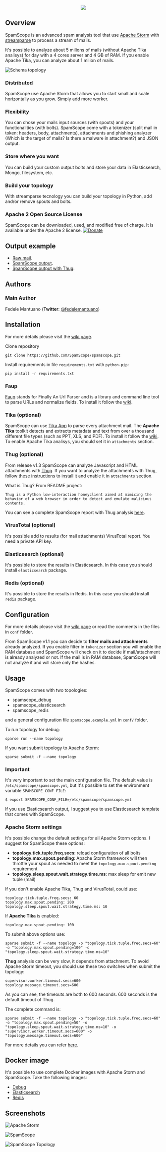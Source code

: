 <p align="center"><img src="docs/logo/spamscope.jpg"/></p>


## Overview
SpamScope is an advanced spam analysis tool that use [Apache Storm](http://storm.apache.org/) with [streamparse](https://github.com/Parsely/streamparse) to process a stream of mails. 

It's possible to analyze about 5 milions of mails (without Apache Tika analisys) for day with a 4 cores server and 4 GB of RAM. If you enable Apache Tika, you can analyze about 1 milion of mails.

![Schema topology](docs/images/schema_topology.png?raw=true "Schema topology")

### Distributed
SpamScope use Apache Storm that allows you to start small and scale horizontally as you grow. Simply add more worker.

### Flexibility
You can chose your mails input sources (with spouts) and your functionalities (with bolts). SpamScope come with a tokenizer (split mail in token: headers, body, attachments), attachments and phishing analyzer (Which is the target of mails? Is there a malware in attachment?) and JSON output.

### Store where you want
You can build your custom output bolts and store your data in Elasticsearch, Mongo, filesystem, etc.

### Build your topology
With streamparse tecnology you can build your topology in Python, add and/or remove spouts and bolts.

### Apache 2 Open Source License
SpamScope can be downloaded, used, and modified free of charge. It is available under the Apache 2 license.
[![Donate](https://www.paypal.com/en_US/i/btn/btn_donateCC_LG.gif "Donate")](https://www.paypal.com/cgi-bin/webscr?cmd=_s-xclick&hosted_button_id=VEPXYP745KJF2)



## Output example
  - [Raw mail](https://goo.gl/wMBfbF).
  - [SpamScope output](https://goo.gl/MS7ugy).
  - [SpamScope output with Thug](https://goo.gl/Y4kWCv).



## Authors

### Main Author
 Fedele Mantuano (**Twitter**: [@fedelemantuano](https://twitter.com/fedelemantuano))



## Installation
For more details please visit the [wiki page](https://github.com/SpamScope/spamscope/wiki/Installation).

Clone repository

```
git clone https://github.com/SpamScope/spamscope.git
```

Install requirements in file `requirements.txt` with `python-pip`:

```
pip install -r requirements.txt
```

### Faup
[Faup](https://github.com/stricaud/faup) stands for Finally An Url Parser and is a library and command line tool to parse URLs and normalize fields.
To install it follow the [wiki](https://github.com/SpamScope/spamscope/wiki/Installation#faup).

### Tika (optional)
SpamScope can use [Tika App](https://tika.apache.org/) to parse every attachment mail.
The **Apache Tika** toolkit detects and extracts metadata and text from over a thousand different file types (such as PPT, XLS, and PDF).
To install it follow the [wiki](https://github.com/SpamScope/spamscope/wiki/Installation#tika-app-optional).
To enable Apache Tika analisys, you should set it in `attachments` section.

### Thug (optional)
From release v1.3 SpamScope can analyze Javascript and HTML attachments with [Thug](https://github.com/buffer/thug).
If you want to analyze the attachments with Thug, follow [these instructions](http://buffer.github.io/thug/doc/build.html) to install it and enable it in `attachments` section.

What is Thug? From README project:
```
Thug is a Python low-interaction honeyclient aimed at mimicing the behavior of a web browser in order to detect and emulate malicious contents.
```

You can see a complete SpamScope report with Thug analysis [here](https://goo.gl/Y4kWCv).

### VirusTotal (optional)
It's possible add to results (for mail attachments) VirusTotal report. You need a private API key.

### Elasticsearch (optional)
It's possible to store the results in Elasticsearch. In this case you should install `elasticsearch` package.

### Redis (optional)
It's possible to store the results in Redis. In this case you should install `redis` package.



## Configuration
For more details please visit the [wiki page](https://github.com/SpamScope/spamscope/wiki/Configuration) or read the comments in the files in `conf` folder.

From SpamScope v1.1 you can decide to **filter mails and attachments** already analyzed. If you enable filter in `tokenizer` section you will enable the RAM database and
SpamScope will check on it to decide if mail/attachment is already analyzed or not. If the mail is in RAM database, SpamScope will not analyze it and will store only the hashes.



## Usage
SpamScope comes with two topologies:
   - spamscope_debug
   - spamscope_elasticsearch
   - spamscope_redis

and a general configuration file `spamscope.example.yml` in `conf/` folder.


To run topology for debug:

```
sparse run --name topology
```

If you want submit topology to Apache Storm:

```
sparse submit -f --name topology
```

### Important
It's very important to set the main configuration file. The default value is `/etc/spamscope/spamscope.yml`, but it's possible to set the environment variable `SPAMSCOPE_CONF_FILE`:

```
$ export SPAMSCOPE_CONF_FILE=/etc/spamscope/spamscope.yml
```

If you use Elasticsearch output, I suggest you to use Elasticsearch template that comes with SpamScope.

### Apache Storm settings
It's possible change the default settings for all Apache Storm options. I suggest for SpamScope these options:

 - **topology.tick.tuple.freq.secs**: reload configuration of all bolts
 - **topology.max.spout.pending**: Apache Storm framework will then throttle your spout as needed to meet the `topology.max.spout.pending` requirement
 - **topology.sleep.spout.wait.strategy.time.ms**: max sleep for emit new tuple (mail)

If you don't enable Apache Tika, Thug and VirusTotal, could use:

```
topology.tick.tuple.freq.secs: 60
topology.max.spout.pending: 200
topology.sleep.spout.wait.strategy.time.ms: 10
```

If **Apache Tika** is enabled:

```
topology.max.spout.pending: 100
```

To submit above options use:

```
sparse submit -f --name topology -o "topology.tick.tuple.freq.secs=60" -o "topology.max.spout.pending=100" -o "topology.sleep.spout.wait.strategy.time.ms=10"
```

**Thug** analysis can be very slow, it depends from attachment. To avoid Apache Storm timeout, you should use these two switches when submit the topology:

```
supervisor.worker.timeout.secs=600
topology.message.timeout.secs=600
```

As you can see, the timeouts are both to 600 seconds. 600 seconds is the default timeout of Thug. 

The complete command is:
```
sparse submit -f --name topology -o "topology.tick.tuple.freq.secs=60" -o "topology.max.spout.pending=50" -o "topology.sleep.spout.wait.strategy.time.ms=10" -o "supervisor.worker.timeout.secs=600" -o "topology.message.timeout.secs=600"
```

For more details you can refer [here](http://streamparse.readthedocs.io/en/stable/quickstart.html).



## Docker image
It's possible to use complete Docker images with Apache Storm and SpamScope. Take the following images:

 - [Debug](https://hub.docker.com/r/fmantuano/spamscope-debug/)
 - [Elasticsearch](https://hub.docker.com/r/fmantuano/spamscope-elasticsearch/)
 - [Redis](https://hub.docker.com/r/fmantuano/spamscope-redis/)



## Screenshots
![Apache Storm](docs/images/Docker00.png?raw=true "Apache Storm")

![SpamScope](docs/images/Docker01.png?raw=true "SpamScope")

![SpamScope Topology](docs/images/Docker02.png?raw=true "SpamScope Topology")
